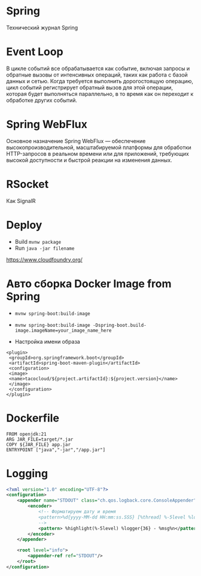 # Spring
Технический журнал Spring


# Event Loop

В цикле событий все обрабатывается как событие, включая запросы и обратные вызовы
от интенсивных операций, таких как работа с базой данных и сетью. Когда требуется выполнить дорогостоящую операцию, цикл событий регистрирует обратный вызов для этой операции, которая будет выполняться
параллельно, в то время как он переходит к обработке других событий.

# Spring WebFlux

Основное назначение Spring WebFlux — обеспечение высокопроизводительной, масштабируемой платформы для обработки HTTP-запросов в реальном времени или для приложений, требующих высокой доступности и быстрой реакции на изменения данных.

# RSocket

Как SignalR

# Deploy

- Build ```mvnw package```
- Run  ```java -jar filename```


https://www.cloudfoundry.org/

# Авто сборка Docker Image from Spring

- ```mvnw spring-boot:build-image```
- ```mvnw spring-boot:build-image -Dspring-boot.build-image.imageName=your_image_name_here```

- Настройка имени образа

```xnl
<plugin>
 <groupId>org.springframework.boot</groupId>
 <artifactId>spring-boot-maven-plugin</artifactId>
 <configuration>
 <image>
 <name>tacocloud/${project.artifactId}:${project.version}</name>
 </image>
 </configuration>
</plugin>
```

# Dockerfile

```
FROM openjdk:21
ARG JAR_FILE=target/*.jar
COPY ${JAR_FILE} app.jar
ENTRYPOINT ["java","-jar","/app.jar"]
```

# Logging

```xml
<?xml version="1.0" encoding="UTF-8"?>
<configuration>
    <appender name="STDOUT" class="ch.qos.logback.core.ConsoleAppender">
        <encoder>
            <!-- Форматируем дату и время
            <pattern>%d{yyyy-MM-dd HH:mm:ss.SSS} [%thread] %-5level %logger{36} - %msg%n</pattern>
            -->
            <pattern> %highlight(%-5level) %logger{36} - %msg%n</pattern>
        </encoder>
    </appender>

    <root level="info">
        <appender-ref ref="STDOUT"/>
    </root>
</configuration>
```

